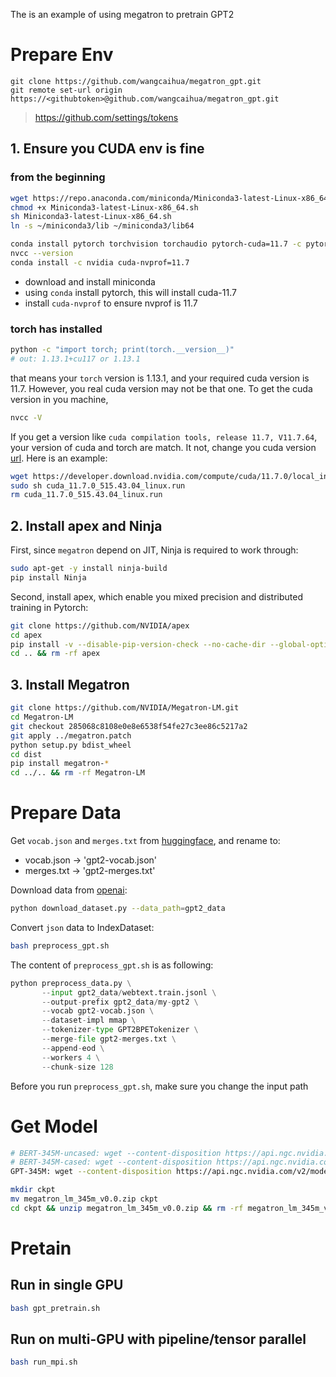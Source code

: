 The is an example of using megatron to pretrain GPT2

# Prepare Env
```
git clone https://github.com/wangcaihua/megatron_gpt.git
git remote set-url origin https://<githubtoken>@github.com/wangcaihua/megatron_gpt.git
```
> https://github.com/settings/tokens

## 1. Ensure you CUDA env is fine
### from the beginning
```bash
wget https://repo.anaconda.com/miniconda/Miniconda3-latest-Linux-x86_64.sh
chmod +x Miniconda3-latest-Linux-x86_64.sh
sh Miniconda3-latest-Linux-x86_64.sh
ln -s ~/miniconda3/lib ~/miniconda3/lib64

conda install pytorch torchvision torchaudio pytorch-cuda=11.7 -c pytorch -c nvidia
nvcc --version
conda install -c nvidia cuda-nvprof=11.7
```
- download and install miniconda
- using `conda` install pytorch, this will install cuda-11.7
- install `cuda-nvprof` to ensure nvprof is 11.7


### torch has installed
```bash
python -c "import torch; print(torch.__version__)"
# out: 1.13.1+cu117 or 1.13.1
```
that means your `torch` version is 1.13.1, and your required cuda version is 11.7. However, you real cuda version may not be that one. To get the cuda version in you machine, 
```bash
nvcc -V
```
If you get a version like `cuda compilation tools, release 11.7, V11.7.64`, your version of cuda and torch are match. It not, change you cuda version [url](https://developer.nvidia.com/cuda-11-7-0-download-archive?target_os=Linux). Here is an example:
```bash
wget https://developer.download.nvidia.com/compute/cuda/11.7.0/local_installers/cuda_11.7.0_515.43.04_linux.run
sudo sh cuda_11.7.0_515.43.04_linux.run
rm cuda_11.7.0_515.43.04_linux.run
```

## 2. Install apex and Ninja
First, since `megatron` depend on JIT, Ninja is required to work through:
```bash
sudo apt-get -y install ninja-build
pip install Ninja
```

Second, install apex, which enable you mixed precision and distributed training in Pytorch: 
```bash
git clone https://github.com/NVIDIA/apex
cd apex
pip install -v --disable-pip-version-check --no-cache-dir --global-option="--cpp_ext" --global-option="--cuda_ext" ./
cd .. && rm -rf apex
```

## 3. Install Megatron
```bash
git clone https://github.com/NVIDIA/Megatron-LM.git
cd Megatron-LM
git checkout 285068c8108e0e8e6538f54fe27c3ee86c5217a2
git apply ../megatron.patch
python setup.py bdist_wheel
cd dist
pip install megatron-*
cd ../.. && rm -rf Megatron-LM
```

# Prepare Data
Get `vocab.json` and `merges.txt` from [huggingface](https://huggingface.co/gpt2/tree/main), and rename to:
- vocab.json -> 'gpt2-vocab.json'
- merges.txt -> 'gpt2-merges.txt'

Download data from [openai](https://github.com/openai/gpt-2-output-dataset):
```bash
python download_dataset.py --data_path=gpt2_data 
```

Convert `json` data to IndexDataset:
```bash
bash preprocess_gpt.sh
```

The content of `preprocess_gpt.sh` is as following:
```python
python preprocess_data.py \
       --input gpt2_data/webtext.train.jsonl \
       --output-prefix gpt2_data/my-gpt2 \
       --vocab gpt2-vocab.json \
       --dataset-impl mmap \
       --tokenizer-type GPT2BPETokenizer \
       --merge-file gpt2-merges.txt \
       --append-eod \
       --workers 4 \
       --chunk-size 128
```
Before you run `preprocess_gpt.sh`, make sure you change the input path

# Get Model
```bash
# BERT-345M-uncased: wget --content-disposition https://api.ngc.nvidia.com/v2/models/nvidia/megatron_bert_345m/versions/v0.1_uncased/zip -O megatron_bert_345m_v0.1_uncased.zip
# BERT-345M-cased: wget --content-disposition https://api.ngc.nvidia.com/v2/models/nvidia/megatron_bert_345m/versions/v0.1_cased/zip -O megatron_bert_345m_v0.1_cased.zip
GPT-345M: wget --content-disposition https://api.ngc.nvidia.com/v2/models/nvidia/megatron_lm_345m/versions/v0.0/zip -O megatron_lm_345m_v0.0.zip

mkdir ckpt
mv megatron_lm_345m_v0.0.zip ckpt
cd ckpt && unzip megatron_lm_345m_v0.0.zip && rm -rf megatron_lm_345m_v0.0.zip
```

# Pretain
## Run in single GPU
```bash
bash gpt_pretrain.sh
```

## Run on multi-GPU with pipeline/tensor parallel
```bash
bash run_mpi.sh
```
